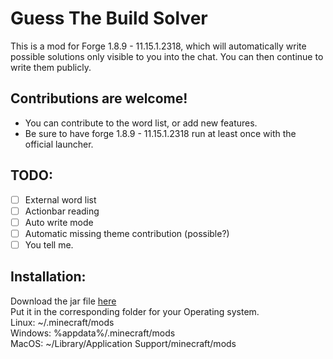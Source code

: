 # Guess The Build Solver
This is a mod for Forge 1.8.9 - 11.15.1.2318, which will automatically write possible solutions only visible to you into the chat.
You can then continue to write them publicly.

## Contributions are welcome!
- You can contribute to the word list, or add new features.
- Be sure to have forge 1.8.9 - 11.15.1.2318 run at least once with the official launcher.

## TODO:
- [ ] External word list
- [ ] Actionbar reading
- [ ] Auto write mode
- [ ] Automatic missing theme contribution (possible?)
- [ ] You tell me.

## Installation:
Download the jar file [here](https://github.com/TomJuri/GuessTheBuild-Cheat/releases/latest)  
Put it in the corresponding folder for your Operating system.  
Linux: ~/.minecraft/mods  
Windows: %appdata%/.minecraft/mods  
MacOS: ~/Library/Application Support/minecraft/mods  
